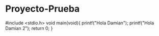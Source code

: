 # Proyecto-Prueba
#include <stdio.h>
void main(void){
	printf("Hola Damian");
	printf("Hola Damian 2");
return 0;
}
